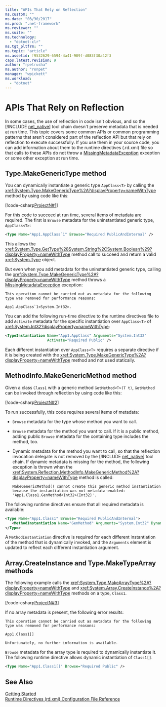 ```yaml
---
title: "APIs That Rely on Reflection"
ms.custom: ""
ms.date: "03/30/2017"
ms.prod: ".net-framework"
ms.reviewer: ""
ms.suite: ""
ms.technology: 
  - "dotnet-clr"
ms.tgt_pltfrm: ""
ms.topic: "article"
ms.assetid: f9532629-6594-4a41-909f-d083f30a42f3
caps.latest.revision: 9
author: "rpetrusha"
ms.author: "ronpet"
manager: "wpickett"
ms.workload: 
  - "dotnet"
---
```

# APIs That Rely on Reflection
In some cases, the use of reflection in code isn't obvious, and so the [!INCLUDE [net_native](../../../includes/net-native-md.md)] tool chain doesn't preserve metadata that is needed at run time. This topic covers some common APIs or common programming patterns that aren't considered part of the reflection API but that rely on reflection to execute successfully. If you use them in your source code, you can add information about them to the runtime directives (.rd.xml) file so that calls to these APIs do not throw a [MissingMetadataException](../../../docs/framework/net-native/missingmetadataexception-class-net-native.md) exception or some other exception at run time.  
  
## Type.MakeGenericType method  
 You can dynamically instantiate a generic type `AppClass<T>` by calling the <xref:System.Type.MakeGenericType%2A?displayProperty=nameWithType> method by using code like this:  
  
 [!code-csharp[ProjectN#1](../../../samples/snippets/csharp/VS_Snippets_CLR/projectn/cs/type_makegenerictype1.cs#1)]  
  
 For this code to succeed at run time, several items of metadata are required. The first is `Browse` metadata for the uninstantiated generic type, `AppClass<T>`:  
  
```xml  
<Type Name="App1.AppClass`1" Browse="Required PublicAndInternal" />  
```  
  
 This allows the <xref:System.Type.GetType%28System.String%2CSystem.Boolean%29?displayProperty=nameWithType> method call to succeed and return a valid <xref:System.Type> object.  
  
 But even when you add metadata for the uninstantiated generic type, calling the <xref:System.Type.MakeGenericType%2A?displayProperty=nameWithType> method throws a [MissingMetadataException](../../../docs/framework/net-native/missingmetadataexception-class-net-native.md) exception:  
  
```  
This operation cannot be carried out as metadata for the following type was removed for performance reasons:  
  
App1.AppClass`1<System.Int32>.  
```  
  
 You can add the following run-time directive to the runtime directives file to add `Activate` metadata for the specific instantiation over `AppClass<T>` of <xref:System.Int32?displayProperty=nameWithType>:  
  
```xml  
<TypeInstantiation Name="App1.AppClass" Arguments="System.Int32"   
                   Activate="Required Public" />  
```  
  
 Each different instantiation over `AppClass<T>` requires a separate directive if it is being created with the <xref:System.Type.MakeGenericType%2A?displayProperty=nameWithType> method and not used statically.  
  
## MethodInfo.MakeGenericMethod method  
 Given a class `Class1` with a generic method `GetMethod<T>(T t)`, `GetMethod` can be invoked through reflection by using code like this:  
  
 [!code-csharp[ProjectN#2](../../../samples/snippets/csharp/VS_Snippets_CLR/projectn/cs/makegenericmethod1.cs#2)]  
  
 To run successfully, this code requires several items of metadata:  
  
- `Browse` metadata for the type whose method you want to call.  
  
- `Browse` metadata for the method you want to call.  If it is a public method, adding public `Browse` metadata for the containing type includes the method, too.  
  
- Dynamic metadata for the method you want to call, so that the reflection invocation delegate is not removed by the [!INCLUDE [net_native](../../../includes/net-native-md.md)] tool chain. If dynamic metadata is missing for the method, the following exception is thrown when the <xref:System.Reflection.MethodInfo.MakeGenericMethod%2A?displayProperty=nameWithType> method is called:  
  
  ```  
  MakeGenericMethod() cannot create this generic method instantiation because the instantiation was not metadata-enabled: 'App1.Class1.GenMethod<Int32>(Int32)'.  
  ```  
  
 The following runtime directives ensure that all required metadata is available:  
  
```xml  
<Type Name="App1.Class1" Browse="Required PublicAndInternal">  
   <MethodInstantiation Name="GenMethod" Arguments="System.Int32" Dynamic="Required"/>  
</Type>  
```  
  
 A `MethodInstantiation` directive is required for each different instantiation of the method that is dynamically invoked, and the `Arguments` element is updated to reflect each different instantiation argument.  
  
## Array.CreateInstance and Type.MakeTypeArray methods  
 The following example calls the <xref:System.Type.MakeArrayType%2A?displayProperty=nameWithType> and <xref:System.Array.CreateInstance%2A?displayProperty=nameWithType> methods on a type, `Class1`.  
  
 [!code-csharp[ProjectN#3](../../../samples/snippets/csharp/VS_Snippets_CLR/projectn/cs/array1.cs#3)]  
  
 If no array metadata is present, the following error results:  
  
```  
This operation cannot be carried out as metadata for the following type was removed for performance reasons:  
  
App1.Class1[]  
  
Unfortunately, no further information is available.  
```  
  
 `Browse` metadata for the array type is required to dynamically instantiate it.  The following runtime directive allows dynamic instantiation of `Class1[]`.  
  
```xml  
<Type Name="App1.Class1[]" Browse="Required Public" />  
```  
  
## See Also  
 [Getting Started](../../../docs/framework/net-native/getting-started-with-net-native.md)  
 [Runtime Directives (rd.xml) Configuration File Reference](../../../docs/framework/net-native/runtime-directives-rd-xml-configuration-file-reference.md)

